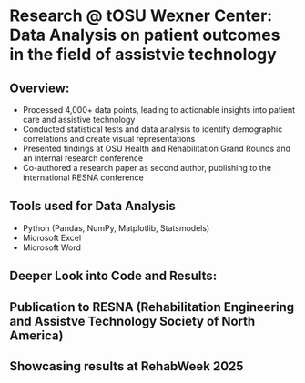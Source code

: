 # Research @ tOSU Wexner Center: Data Analysis on patient outcomes in the field of assistvie technology
## Overview:
- Processed 4,000+ data points, leading to actionable insights into patient care and assistive technology
- Conducted statistical tests and data analysis to identify demographic correlations and create visual representations
- Presented findings at OSU Health and Rehabilitation Grand Rounds and an internal research conference
- Co-authored a research paper as second author, publishing to the international RESNA conference

## Tools used for Data Analysis
- Python (Pandas, NumPy, Matplotlib, Statsmodels)
- Microsoft Excel 
- Microsoft Word

## Deeper Look into Code and Results:

## Publication to RESNA (Rehabilitation Engineering and Assistve Technology Society of North America)

## Showcasing results at RehabWeek 2025

